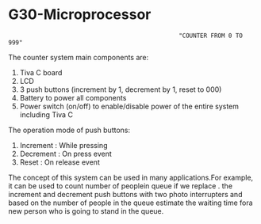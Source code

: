 # G30-Microprocessor

                                                    "COUNTER FROM 0 TO 999"

The counter system main components are:

1. Tiva C board
2. LCD
3. 3 push buttons (increment by 1, decrement by 1, reset to 000)
4. Battery to power all components
5. Power switch (on/off) to enable/disable power of the entire system including Tiva C

The operation mode of push buttons:

1. Increment : While pressing
2. Decrement : On press event
3. Reset     : On release event


The concept of this system can be used in many applications.For example, it can be used to count number of peoplein queue if we replace .
the increment and decrement push buttons with two photo interrupters and based on the number of people in the queue estimate the waiting 
time fora new person who is going to stand in the queue.
